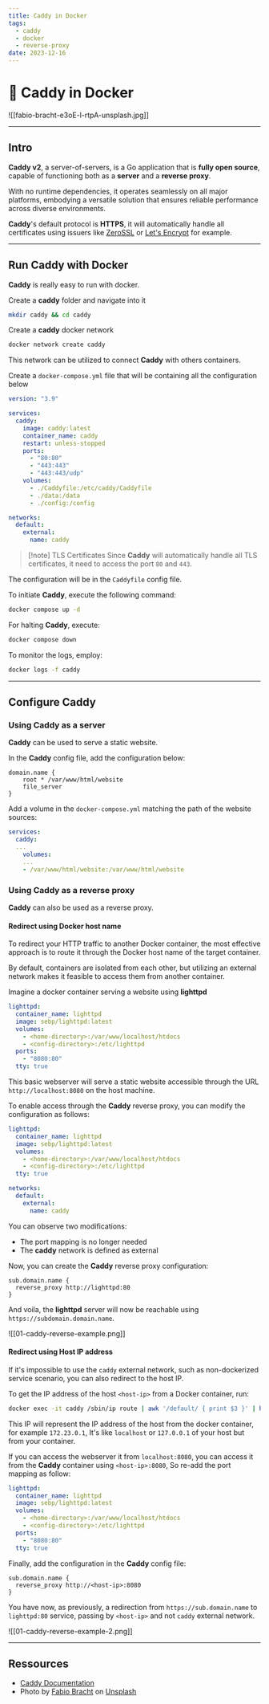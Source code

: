 ```yaml
---
title: Caddy in Docker
tags:
  - caddy
  - docker
  - reverse-proxy
date: 2023-12-16
---
```


# 🛒 Caddy in Docker

![[fabio-bracht-e3oE-l-rtpA-unsplash.jpg]]

---

## Intro

**Caddy v2**, a server-of-servers, is a Go application that is **fully open source**,
capable of functioning both as a **server** and a **reverse proxy**.

With no runtime dependencies, it operates seamlessly on all major platforms,
embodying a versatile solution that ensures reliable performance across diverse environments.

**Caddy**'s default protocol is **HTTPS**,
it will automatically handle all certificates using issuers like [ZeroSSL](https://zerossl.com/) or
[Let's Encrypt](https://letsencrypt.org/) for example.

---

## Run Caddy with Docker

**Caddy** is really easy to run with docker.

Create a **caddy** folder and navigate into it

```bash
mkdir caddy && cd caddy
```

Create a **caddy** docker network

```bash
docker network create caddy
```

This network can be utilized to connect **Caddy** with others containers.

Create a `docker-compose.yml` file that will be containing all the configuration below

```yml
version: "3.9"

services:
  caddy:
    image: caddy:latest
    container_name: caddy
    restart: unless-stopped
    ports:
      - "80:80"
      - "443:443"
      - "443:443/udp"
    volumes:
      - ./Caddyfile:/etc/caddy/Caddyfile
      - ./data:/data
      - ./config:/config

networks:
  default:
    external:
      name: caddy
```

> [!note] TLS Certificates
> Since **Caddy** will automatically handle all TLS certificates, it need to access the port `80` and `443`.

The configuration will be in the `Caddyfile` config file.

To initiate **Caddy**, execute the following command:

```bash
docker compose up -d
```

For halting **Caddy**, execute:

```bash
docker compose down
```

To monitor the logs, employ:

```bash
docker logs -f caddy
```

---

## Configure Caddy

### Using Caddy as a server

**Caddy** can be used to serve a static website.

In the **Caddy** config file, add the configuration below:

```text
domain.name {
	root * /var/www/html/website
	file_server
}
```

Add a volume in the `docker-compose.yml` matching the path of the website sources:

```yml
services:
  caddy:
  ...
    volumes:
    ...
    - /var/www/html/website:/var/www/html/website
```

### Using Caddy as a reverse proxy

**Caddy** can also be used as a reverse proxy.

#### Redirect using Docker host name

To redirect your HTTP traffic to another Docker container,
the most effective approach is to route it through the Docker host name of the target container.

By default, containers are isolated from each other,
but utilizing an external network makes it feasible to access them from another container.

Imagine a docker container serving a website using **lighttpd**

```yml
lighttpd:
  container_name: lighttpd
  image: sebp/lighttpd:latest
  volumes:
    - <home-directory>:/var/www/localhost/htdocs
    - <config-directory>:/etc/lighttpd
  ports:
    - "8080:80"
  tty: true
```

This basic webserver will serve a static website accessible through the URL `http://localhost:8080` on the host machine.

To enable access through the **Caddy** reverse proxy, you can modify the configuration as follows:

```yml {9-12}
lighttpd:
  container_name: lighttpd
  image: sebp/lighttpd:latest
  volumes:
    - <home-directory>:/var/www/localhost/htdocs
    - <config-directory>:/etc/lighttpd
  tty: true

networks:
  default:
    external:
      name: caddy
```

You can observe two modifications:

- The port mapping is no longer needed
- The **caddy** network is defined as external

Now, you can create the **Caddy** reverse proxy configuration:

```text
sub.domain.name {
  reverse_proxy http://lighttpd:80
}
```

And voila, the **lighttpd** server will now be reachable using `https://subdomain.domain.name`.

![[01-caddy-reverse-example.png]]

#### Redirect using Host IP address

If it's impossible to use the `caddy` external network, such as non-dockerized service scenario, you can also redirect to the host IP.

To get the IP address of the host `<host-ip>` from a Docker container, run:

```bash
docker exec -it caddy /sbin/ip route | awk '/default/ { print $3 }' | head -n1
```

This IP will represent the IP address of the host from the docker container, for example `172.23.0.1`, It's like `localhost` or `127.0.0.1` of your host but from your container.

If you can access the webserver it from `localhost:8080`, you can access it from the **Caddy** container using `<host-ip>:8080`, So re-add the port mapping as follow:

```yml {7-8}
lighttpd:
  container_name: lighttpd
  image: sebp/lighttpd:latest
  volumes:
    - <home-directory>:/var/www/localhost/htdocs
    - <config-directory>:/etc/lighttpd
  ports:
    - "8080:80"
  tty: true
```

Finally, add the configuration in the **Caddy** config file:

```text
sub.domain.name {
  reverse_proxy http://<host-ip>:8080
}
```

You have now, as previously, a redirection from `https://sub.domain.name` to `lighttpd:80` service, passing by `<host-ip>` and not `caddy` external network.

![[01-caddy-reverse-example-2.png]]

---

## Ressources

- [Caddy Documentation](https://caddyserver.com/docs/)
- Photo by [Fabio Bracht](https://unsplash.com/@bracht?utm_content=creditCopyText&utm_medium=referral&utm_source=unsplash) on [Unsplash](https://unsplash.com/photos/arranged-blue-grocery-carts-e3oE-l-rtpA?utm_content=creditCopyText&utm_medium=referral&utm_source=unsplash)
